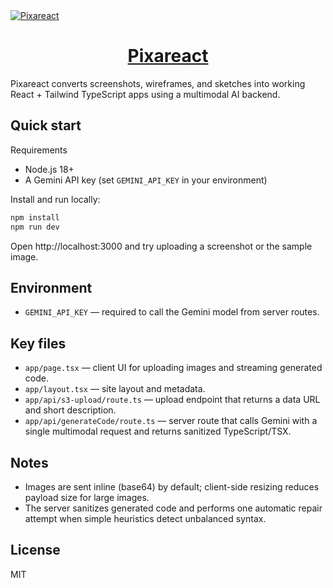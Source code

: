 <a href="https://www.pixareact.com">
  <img alt="Pixareact" src="./public/og-image.png">
  <h1 align="center">Pixareact</h1>
</a>

Pixareact converts screenshots, wireframes, and sketches into working React + Tailwind TypeScript apps using a multimodal AI backend.

## Quick start

Requirements

- Node.js 18+
- A Gemini API key (set `GEMINI_API_KEY` in your environment)

Install and run locally:

```bash
npm install
npm run dev
```

Open http://localhost:3000 and try uploading a screenshot or the sample image.

## Environment

- `GEMINI_API_KEY` — required to call the Gemini model from server routes.

## Key files

- `app/page.tsx` — client UI for uploading images and streaming generated code.
- `app/layout.tsx` — site layout and metadata.
- `app/api/s3-upload/route.ts` — upload endpoint that returns a data URL and short description.
- `app/api/generateCode/route.ts` — server route that calls Gemini with a single multimodal request and returns sanitized TypeScript/TSX.

## Notes

- Images are sent inline (base64) by default; client-side resizing reduces payload size for large images.
- The server sanitizes generated code and performs one automatic repair attempt when simple heuristics detect unbalanced syntax.

## License

MIT
